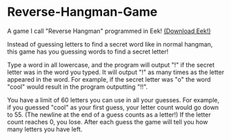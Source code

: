 # Reverse-Hangman-Game
A game I call "Reverse Hangman" programmed in Eek! [(Download Eek!)](https://github.com/ZeroPlayerRodent/Eek-Esolang)

Instead of guessing letters to find a secret word like in normal hangman, this game has you guessing words to find a secret letter!

Type a word in all lowercase, and the program will output "!" if the secret letter was in the word you typed. It will output "!" as many times as the letter appeared in the word. For example, if the secret letter was "o" the word "cool" would result in the program outputting "!!".

You have a limit of 60 letters you can use in all your guesses. For example, if you guessed "cool" as your first guess, your letter count would go down to 55. (The newline at the end of a guess counts as a letter!) If the letter count reaches 0, you lose. After each guess the game will tell you how many letters you have left.

